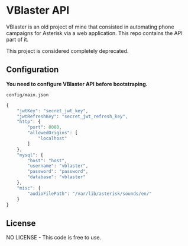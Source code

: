 # VBlaster API

VBlaster is an old project of mine that consisted in automating phone campaigns for Asterisk via a web application.
This repo contains the API part of it.

This project is considered completely deprecated.

## Configuration

**You need to configure VBlaster API before bootstraping.**

`config/main.json`

```js
{
	"jwtKey": "secret_jwt_key",
	"jwtRefreshKey": "secret_jwt_refresh_key",
	"http": {
		"port": 8080,
		"allowedOrigins": [
			"localhost"
		]
	},
	"mysql": {
		"host": "host",
		"username": "vblaster",
		"password": "password",
		"database": "vblaster"
	},
	"misc": {
		"audioFilePath": "/var/lib/asterisk/sounds/en/"
	}
}
```

## License

NO LICENSE - This code is free to use.
